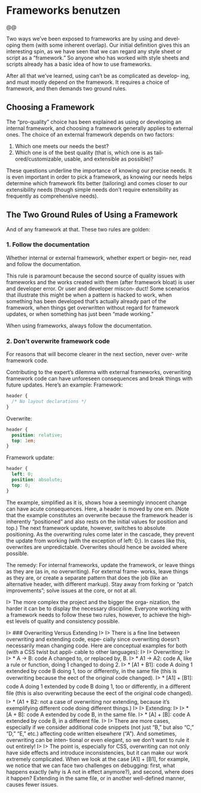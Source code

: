 # Frameworks benutzen

@@

Two ways we’ve been exposed to frameworks are by using and devel‐
oping them (with some inherent overlap). Our initial definition
gives this an interesting spin, as we have seen that we can regard any
style sheet or script as a “framework.” So anyone who has worked
with style sheets and scripts already has a basic idea of how to use
frameworks.

After all that we’ve learned, using can’t be as complicated as develop‐
ing, and must mostly depend on the framework. It requires a choice
of framework, and then demands two ground rules.

## Choosing a Framework

The “pro-quality” choice has been explained as using or developing
an internal framework, and choosing a framework generally applies
to external ones. The choice of an external framework depends on
two factors:

1. Which one meets our needs the best?
2. Which one is of the best quality (that is, which one is as tail‐
ored/customizable, usable, and extensible as possible)?

These questions underline the importance of knowing our precise
needs. It is even important in order to pick a framework, as knowing
our needs helps determine which framework fits better (tailoring)
and comes closer to our extensibility needs (though simple needs
don’t require extensibility as frequently as comprehensive needs).

## The Two Ground Rules of Using a Framework

And of any framework at that. These two rules are golden:

### 1. Follow the documentation

Whether internal or external framework, whether expert or begin‐
ner, read and follow the documentation.

This rule is paramount because the second source of quality issues
with frameworks and the works created with them (after framework
bloat) is user and developer error. Or user and developer miscon‐
duct! Some scenarios that illustrate this might be when a pattern is
hacked to work, when something has been developed that’s actually
already part of the framework, when things get overwritten without
regard for framework updates, or when something has just been
“made working.”

When using frameworks, always follow the documentation.

### 2. Don’t overwrite framework code

For reasons that will become clearer in the next section, never over‐
write framework code.

Contributing to the expert’s dilemma with external frameworks,
overwriting framework code can have unforeseen consequences and
break things with future updates. Here’s an example:
Framework:

```css
header {
  /* No layout declarations */
}
```

Overwrite:

```css
header {
  position: relative;
  top: 1em;
}
```

Framework update:

```css
header {
  left: 0;
  position: absolute;
  top: 0;
}
```

The example, simplified as it is, shows how a seemingly innocent
change can have acute consequences. Here, a header is moved by
one em. (Note that the example constitutes an overwrite because the
framework header is inherently “positioned” and also rests on the
initial values for position and top.) The next framework update,
however, switches to absolute positioning. As the overwriting rules
come later in the cascade, they prevent the update from working
(with the exception of left: 0;). In cases like this, overwrites are
unpredictable. Overwrites should hence be avoided where possible.

The remedy: For internal frameworks, update the framework, or
leave things as they are (as in, no overwriting). For external frame‐
works, leave things as they are, or create a separate pattern that does
the job (like an alternative header, with different markup). Stay away
from forking or “patch improvements”; solve issues at the core, or
not at all.

I> The more complex the project and the bigger the orga‐
nization, the harder it can be to display the necessary
discipline. Everyone working with a framework needs
to follow these two rules, however, to achieve the high‐
est levels of quality and consistency possible.

I> ### Overwriting Versus Extending
I>
I> There is a fine line between overwriting and extending code, espe‐
cially since overwriting doesn’t necessarily mean changing code.
Here are conceptual examples for both (with a CSS twist but appli‐
cable to other languages):
I>
I> Overwriting:
I>
I> * A → B: code A changed to, or replaced by, B.
I> * A1 → A2: code A, like a rule or function, doing 1 changed to
doing 2.
I> * [A1 + B1]: code A doing 1 extended by code B doing 1, too or
differently, in the same file (this is overwriting because the
eect of the original code changed).
I> * [A1] + [B1]: code A doing 1 extended by code B doing 1, too or
differently, in a different file (this is also overwriting because
the eect of the original code changed).
I> * (A1 + B2: not a case of overwriting nor extending, because it’s
exemplifying different code doing different things.)
I> 
I> Extending:
I> 
I> * [A + B]: code A extended by code B, in the same file.
I> * [A] + [B]: code A extended by code B, in a different file.
I> 
I> There are more cases, especially if we consider additional code
snippets (not just “B,” but also “C,” “D,” “E,” etc.) affecting code
written elsewhere (“A”). And sometimes, overwriting can be inten‐
tional or even elegant, so we don’t want to rule it out entirely!
I> 
I> The point is, especially for CSS, overwriting can not only have side
effects and introduce inconsistencies, but it can make our work
extremely complicated. When we look at the case [A1] + [B1], for
example, we notice that we can face two challenges on debugging:
first, what happens exactly (why is A not in effect anymore?), and
second, where does it happen? Extending in the same file, or in
another well-defined manner, causes fewer issues.